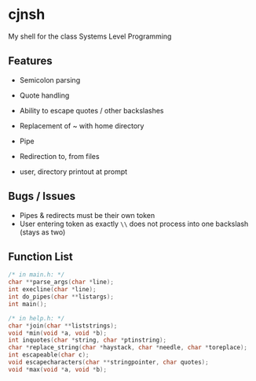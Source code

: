 # cjnsh
My shell for the class Systems Level Programming

## Features
- Semicolon parsing
- Quote handling 
- Ability to escape quotes / other backslashes 
- Replacement of ~ with home directory 
- Pipe
- Redirection to, from files

- user, directory printout at prompt

## Bugs / Issues

- Pipes & redirects must be their own token
- User entering token as exactly `\\` does not process into one backslash (stays as two)

## Function List

```c
/* in main.h: */
char **parse_args(char *line);
int execline(char *line);
int do_pipes(char **listargs);
int main();

/* in help.h: */
char *join(char **liststrings);
void *min(void *a, void *b);
int inquotes(char *string, char *ptinstring);
char *replace_string(char *haystack, char *needle, char *toreplace);
int escapeable(char c);
void escapecharacters(char **stringpointer, char quotes);
void *max(void *a, void *b);
```

